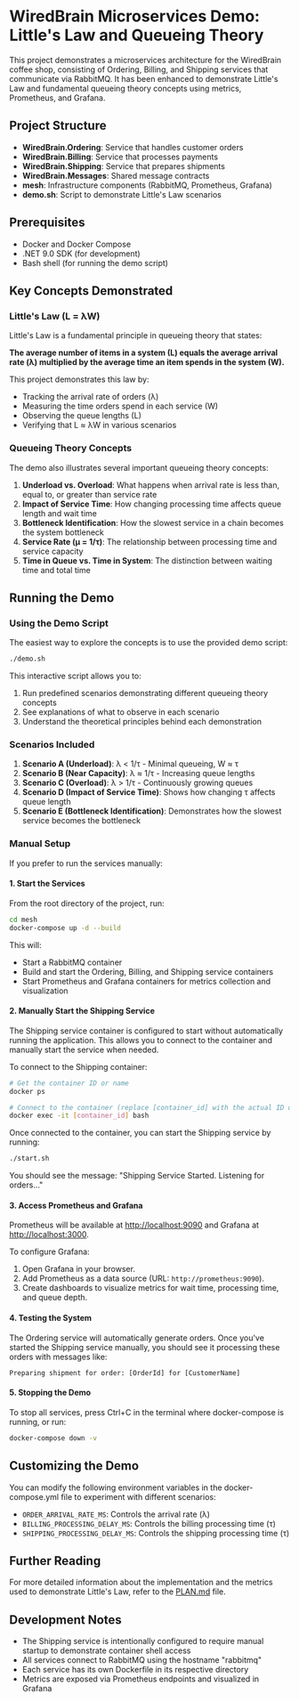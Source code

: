# WiredBrain Microservices Demo: Little's Law and Queueing Theory

This project demonstrates a microservices architecture for the WiredBrain coffee shop, consisting of Ordering, Billing, and Shipping services that communicate via RabbitMQ. It has been enhanced to demonstrate Little's Law and fundamental queueing theory concepts using metrics, Prometheus, and Grafana.

## Project Structure

- **WiredBrain.Ordering**: Service that handles customer orders
- **WiredBrain.Billing**: Service that processes payments
- **WiredBrain.Shipping**: Service that prepares shipments
- **WiredBrain.Messages**: Shared message contracts
- **mesh**: Infrastructure components (RabbitMQ, Prometheus, Grafana)
- **demo.sh**: Script to demonstrate Little's Law scenarios

## Prerequisites

- Docker and Docker Compose
- .NET 9.0 SDK (for development)
- Bash shell (for running the demo script)

## Key Concepts Demonstrated

### Little's Law (L = λW)

Little's Law is a fundamental principle in queueing theory that states:

**The average number of items in a system (L) equals the average arrival rate (λ) multiplied by the average time an item spends in the system (W).**

This project demonstrates this law by:
- Tracking the arrival rate of orders (λ)
- Measuring the time orders spend in each service (W)
- Observing the queue lengths (L)
- Verifying that L ≈ λW in various scenarios

### Queueing Theory Concepts

The demo also illustrates several important queueing theory concepts:

1. **Underload vs. Overload**: What happens when arrival rate is less than, equal to, or greater than service rate
2. **Impact of Service Time**: How changing processing time affects queue length and wait time
3. **Bottleneck Identification**: How the slowest service in a chain becomes the system bottleneck
4. **Service Rate (μ = 1/τ)**: The relationship between processing time and service capacity
5. **Time in Queue vs. Time in System**: The distinction between waiting time and total time

## Running the Demo

### Using the Demo Script

The easiest way to explore the concepts is to use the provided demo script:

```bash
./demo.sh
```

This interactive script allows you to:
1. Run predefined scenarios demonstrating different queueing theory concepts
2. See explanations of what to observe in each scenario
3. Understand the theoretical principles behind each demonstration

### Scenarios Included

1. **Scenario A (Underload)**: λ < 1/τ - Minimal queueing, W ≈ τ
2. **Scenario B (Near Capacity)**: λ ≈ 1/τ - Increasing queue lengths
3. **Scenario C (Overload)**: λ > 1/τ - Continuously growing queues
4. **Scenario D (Impact of Service Time)**: Shows how changing τ affects queue length
5. **Scenario E (Bottleneck Identification)**: Demonstrates how the slowest service becomes the bottleneck

### Manual Setup

If you prefer to run the services manually:

#### 1. Start the Services

From the root directory of the project, run:

```bash
cd mesh
docker-compose up -d --build
```

This will:
- Start a RabbitMQ container
- Build and start the Ordering, Billing, and Shipping service containers
- Start Prometheus and Grafana containers for metrics collection and visualization

#### 2. Manually Start the Shipping Service

The Shipping service container is configured to start without automatically running the application. This allows you to connect to the container and manually start the service when needed.

To connect to the Shipping container:

```bash
# Get the container ID or name
docker ps

# Connect to the container (replace [container_id] with the actual ID or name)
docker exec -it [container_id] bash
```

Once connected to the container, you can start the Shipping service by running:

```bash
./start.sh
```

You should see the message: "Shipping Service Started. Listening for orders..."

#### 3. Access Prometheus and Grafana

Prometheus will be available at [http://localhost:9090](http://localhost:9090) and Grafana at [http://localhost:3000](http://localhost:3000).

To configure Grafana:
1. Open Grafana in your browser.
2. Add Prometheus as a data source (URL: `http://prometheus:9090`).
3. Create dashboards to visualize metrics for wait time, processing time, and queue depth.

#### 4. Testing the System

The Ordering service will automatically generate orders. Once you've started the Shipping service manually, you should see it processing these orders with messages like:

```
Preparing shipment for order: [OrderId] for [CustomerName]
```

#### 5. Stopping the Demo

To stop all services, press Ctrl+C in the terminal where docker-compose is running, or run:

```bash
docker-compose down -v
```

## Customizing the Demo

You can modify the following environment variables in the docker-compose.yml file to experiment with different scenarios:

- `ORDER_ARRIVAL_RATE_MS`: Controls the arrival rate (λ)
- `BILLING_PROCESSING_DELAY_MS`: Controls the billing processing time (τ)
- `SHIPPING_PROCESSING_DELAY_MS`: Controls the shipping processing time (τ)

## Further Reading

For more detailed information about the implementation and the metrics used to demonstrate Little's Law, refer to the [PLAN.md](PLAN.md) file.

## Development Notes

- The Shipping service is intentionally configured to require manual startup to demonstrate container shell access
- All services connect to RabbitMQ using the hostname "rabbitmq"
- Each service has its own Dockerfile in its respective directory
- Metrics are exposed via Prometheus endpoints and visualized in Grafana
